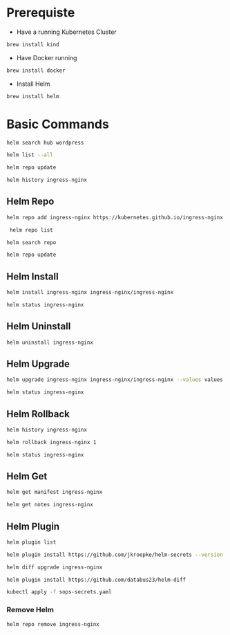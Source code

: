 # Prerequiste

- Have a running Kubernetes Cluster

```sh {"background":"true"}
brew install kind
```

- Have Docker running

```sh {"background":"true"}
brew install docker
```

- Install Helm

```sh {"background":"true"}
brew install helm
```

# Basic Commands

```sh {"background":"true"}
helm search hub wordpress
```

```sh {"background":"true"}
helm list --all
```

```sh {"background":"true"}
helm repo update
```

```sh {"background":"true"}
helm history ingress-nginx
```

## Helm Repo

```sh {"background":"true"}
helm repo add ingress-nginx https://kubernetes.github.io/ingress-nginx
```

```sh {"background":"true"}
 helm repo list
```

```sh {"background":"true"}
helm search repo
```

```sh {"background":"true"}
helm repo update
```

## Helm Install

```sh {"background":"true"}
helm install ingress-nginx ingress-nginx/ingress-nginx
```

```sh {"background":"true"}
helm status ingress-nginx 
```

## Helm Uninstall

```sh {"background":"true"}
helm uninstall ingress-nginx
```

## Helm Upgrade

```sh {"background":"true"}
helm upgrade ingress-nginx ingress-nginx/ingress-nginx --values values.yaml
```

```sh {"background":"true"}
helm status ingress-nginx
```

## Helm Rollback

```sh {"background":"true"}
helm history ingress-nginx
```

```sh {"background":"true"}
helm rollback ingress-nginx 1
```

```sh {"background":"true"}
helm status ingress-nginx
```

## Helm Get

```sh {"background":"true"}
helm get manifest ingress-nginx
```

```sh {"background":"true"}
helm get notes ingress-nginx
```

## Helm Plugin

```sh
helm plugin list
```

```sh
helm plugin install https://github.com/jkroepke/helm-secrets --version v4.6.0
```

```sh
helm diff upgrade ingress-nginx
```

```sh
helm plugin install https://github.com/databus23/helm-diff
```

```sh
kubectl apply -f sops-secrets.yaml
```

### Remove Helm

```sh
helm repo remove ingress-nginx
```